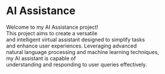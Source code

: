 # AI Assistance <br>
Welcome to my AI Assistance project! <br>
This project aims to create a versatile <br>
and intelligent virtual assistant designed to simplify tasks <br>
and enhance user experiences. Leveraging advanced <br>
natural language processing and machine learning techniques, <br>
my AI assistant is capable of <br>
understanding and responding to user queries effectively. <br>
